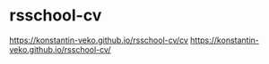 # rsschool-cv
https://konstantin-veko.github.io/rsschool-cv/cv
https://konstantin-veko.github.io/rsschool-cv/
